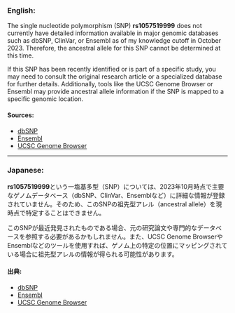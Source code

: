 ### English:
The single nucleotide polymorphism (SNP) **rs1057519999** does not currently have detailed information available in major genomic databases such as dbSNP, ClinVar, or Ensembl as of my knowledge cutoff in October 2023. Therefore, the ancestral allele for this SNP cannot be determined at this time.

If this SNP has been recently identified or is part of a specific study, you may need to consult the original research article or a specialized database for further details. Additionally, tools like the UCSC Genome Browser or Ensembl may provide ancestral allele information if the SNP is mapped to a specific genomic location.

#### Sources:
- [dbSNP](https://www.ncbi.nlm.nih.gov/snp/)
- [Ensembl](https://www.ensembl.org/)
- [UCSC Genome Browser](https://genome.ucsc.edu/)

---

### Japanese:
**rs1057519999**という一塩基多型（SNP）については、2023年10月時点で主要なゲノムデータベース（dbSNP、ClinVar、Ensemblなど）に詳細な情報が登録されていません。そのため、このSNPの祖先型アレル（ancestral allele）を現時点で特定することはできません。

このSNPが最近発見されたものである場合、元の研究論文や専門的なデータベースを参照する必要があるかもしれません。また、UCSC Genome BrowserやEnsemblなどのツールを使用すれば、ゲノム上の特定の位置にマッピングされている場合に祖先型アレルの情報が得られる可能性があります。

#### 出典:
- [dbSNP](https://www.ncbi.nlm.nih.gov/snp/)
- [Ensembl](https://www.ensembl.org/)
- [UCSC Genome Browser](https://genome.ucsc.edu/)